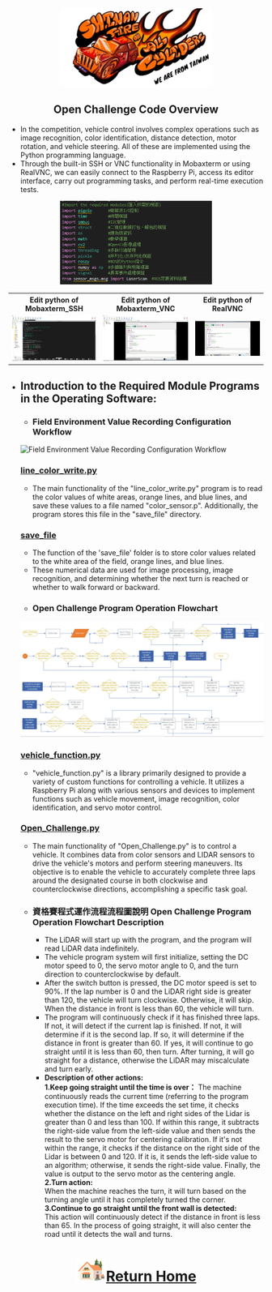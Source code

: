 <div align=center> <img src="../../../other/img/logo.png" width = 300 alt=" logo"> </div>

## <div align="center">Open Challenge Code Overview</div> 
 - In the competition, vehicle control involves complex operations such as image recognition, color identification, distance detection, motor rotation, and vehicle steering. All of these are implemented using the Python programming language.
 - Through the built-in SSH or VNC functionality in Mobaxterm or using RealVNC, we can easily connect to the Raspberry Pi, access its editor interface, carry out programming tasks, and perform real-time execution tests.

<div align="center">
<img src="../img/modles.png" width="300" alt="Mobaxterm_SSH_python">
</div>

 <div align="center">
 <table>
 <tr align="center">
 <th> Edit python of  Mobaxterm_SSH  
 </th>
 <th> Edit python of  Mobaxterm_VNC
 </th>
 <th>Edit python of RealVNC
 </th>
 <tr align="center" > 
 <td><img src="../img/Mobaxterm_SSH_python.png" width="300" alt="Mobaxterm_SSH_python"> </td>
 <td><img src="../img/Mobaxterm_VNC_python.png" width="300" alt="Mobaxterm_VNC_python"> </td>
 <td><img src="../img/realVNC_python.png" width="300" alt="realVNC_python"> </td>
 </tr>
 </tr>
 </table>
 </div>

 - ## Introduction to the Required Module Programs in the Operating Software:
   - ### Field Environment Value Recording Configuration Workflow
    ![Field Environment Value Recording Configuration Workflow](../../System_Platform_Software/img/setup_recode_English.png)   
   
    ### [line_color_write.py](./line_color_write.py)
    - The main functionality of the "line_color_write.py" program is to read the color values of white areas, orange lines, and blue lines, and save these values to a file named "color_sensor.p". Additionally, the program stores this file in the "save_file" directory.

 
    ### [save_file](./save_file)
    - The function of the 'save_file' folder is to store color values related to the white area of the field, orange lines, and blue lines.
    - These numerical data are used for image processing, image recognition, and determining whether the next turn is reached or whether to walk forward or backward.
   - ### Open Challenge Program Operation Flowchart
    ![flowchart_open](../img/open_challange_img.jpg)
    
    ### [vehicle_function.py](./vehicle_function.py)
    - "vehicle_function.py" is a library primarily designed to provide a variety of custom functions for controlling a vehicle. It utilizes a Raspberry Pi along with various sensors and devices to implement functions such as vehicle movement, image recognition, color identification, and servo motor control.

    ### [Open_Challenge.py](./Open_Challenge.py)
    - The main functionality of "Open_Challenge.py" is to control a vehicle. It combines data from color sensors and LIDAR sensors to drive the vehicle's motors and perform steering maneuvers. Its objective is to enable the vehicle to accurately complete three laps around the designated course in both clockwise and counterclockwise directions, accomplishing a specific task goal.

   - ### 資格賽程式運作流程流程圖說明   Open Challenge Program Operation Flowchart Description
     - The LiDAR will start up with the program, and the program will read LiDAR data indefinitely.  
     - The vehicle program system will first initialize, setting the DC motor speed to 0, the servo motor angle to 0, and the turn direction to counterclockwise by default.  
     - After the switch button is pressed, the DC motor speed is set to 90%. If the lap number is 0 and the LiDAR right side is greater than 120, the vehicle will turn clockwise. Otherwise, it will skip. When the distance in front is less than 60, the vehicle will turn.  
     - The program will continuously check if it has finished three laps. If not, it will detect if the current lap is finished. If not, it will determine if it is the second lap. If so, it will determine if the distance in front is greater than 60. If yes, it will continue to go straight until it is less than 60, then turn. After turning, it will go straight for a distance, otherwise the LiDAR may miscalculate and turn early.  
     - __Description of other actions:__         
         __1.Keep going straight until the time is over：__
       The machine continuously reads the current time (referring to the program execution time). If the time exceeds the set time, it checks whether the distance on the left and right sides of the Lidar is greater than 0 and less than 100. If within this range, it subtracts the right-side value from the left-side value and then sends the result to the servo motor for centering calibration. If it's not within the range, it checks if the distance on the right side of the Lidar is between 0 and 120. If it is, it sends the left-side value to an algorithm; otherwise, it sends the right-side value. Finally, the value is output to the servo motor as the centering angle.  
         __2.Turn action:__  
         When the machine reaches the turn, it will turn based on the turning angle until it has completely turned the corner.  
         __3.Continue to go straight until the front wall is detected:__    
         This action will continuously detect if the distance in front is less than 65. In the process of going straight, it will also center the road until it detects the wall and turns.  

# <div align="center">![HOME](../../../other/img/Home.png)[Return Home](../../../)</div>  
